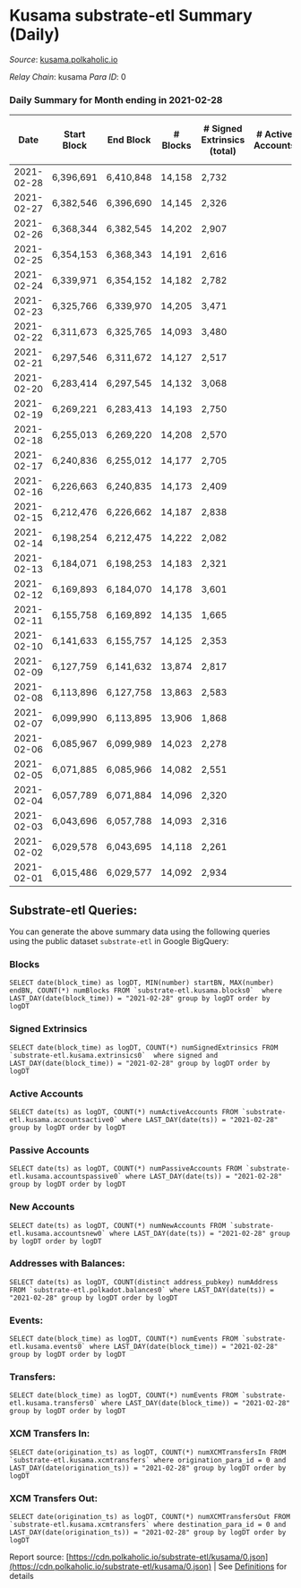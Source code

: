 # Kusama substrate-etl Summary (Daily)

_Source_: [kusama.polkaholic.io](https://kusama.polkaholic.io)

*Relay Chain*: kusama
*Para ID*: 0



### Daily Summary for Month ending in 2021-02-28


| Date | Start Block | End Block | # Blocks | # Signed Extrinsics (total) | # Active Accounts | # Passive | # New | # Addresses with Balances | # Events | # Transfers | # XCM Transfers In | # XCM Transfers Out | Issues | 
| ---- | ----------- | --------- | -------- | --------------------------- | ----------------- | --------- | ----- | ------------------------- | -------- | ----------- | ------------------ | ------------------- | ------ |
| 2021-02-28 | 6,396,691 | 6,410,848 | 14,158 | 2,732 |  |  |  | 38,850 | 73,932 | 1,285 ($24,626,052.00) |   |   |  |
| 2021-02-27 | 6,382,546 | 6,396,690 | 14,145 | 2,326 |  |  |  |  | 70,437 | 874 ($16,421,301.76) |   |   |  |
| 2021-02-26 | 6,368,344 | 6,382,545 | 14,202 | 2,907 |  |  |  |  | 78,173 | 1,283 ($21,228,947.13) |   |   |  |
| 2021-02-25 | 6,354,153 | 6,368,343 | 14,191 | 2,616 |  |  |  |  | 70,288 | 1,082 ($55,679,457.31) |   |   |  |
| 2021-02-24 | 6,339,971 | 6,354,152 | 14,182 | 2,782 |  |  |  |  | 79,780 | 1,280 ($47,610,756.07) |   |   |  |
| 2021-02-23 | 6,325,766 | 6,339,970 | 14,205 | 3,471 |  |  |  |  | 76,273 | 1,944 ($48,333,854.66) |   |   |  |
| 2021-02-22 | 6,311,673 | 6,325,765 | 14,093 | 3,480 |  |  |  |  | 77,354 | 1,892 ($53,082,406.44) |   |   |  |
| 2021-02-21 | 6,297,546 | 6,311,672 | 14,127 | 2,517 |  |  |  |  | 74,525 | 913 ($13,094,797.28) |   |   |  |
| 2021-02-20 | 6,283,414 | 6,297,545 | 14,132 | 3,068 |  |  |  |  | 73,612 | 1,467 ($34,415,957.74) |   |   |  |
| 2021-02-19 | 6,269,221 | 6,283,413 | 14,193 | 2,750 |  |  |  |  | 70,676 | 1,329 ($50,650,691.96) |   |   |  |
| 2021-02-18 | 6,255,013 | 6,269,220 | 14,208 | 2,570 |  |  |  |  | 76,246 | 997 ($80,958,427.20) |   |   |  |
| 2021-02-17 | 6,240,836 | 6,255,012 | 14,177 | 2,705 |  |  |  |  | 75,571 | 1,170 ($44,799,673.28) |   |   |  |
| 2021-02-16 | 6,226,663 | 6,240,835 | 14,173 | 2,409 |  |  |  |  | 66,100 | 1,010 ($23,862,660.24) |   |   |  |
| 2021-02-15 | 6,212,476 | 6,226,662 | 14,187 | 2,838 |  |  |  |  | 81,230 | 1,316 ($91,954,394.43) |   |   |  |
| 2021-02-14 | 6,198,254 | 6,212,475 | 14,222 | 2,082 |  |  |  |  | 66,752 | 695 ($8,367,982.74) |   |   |  |
| 2021-02-13 | 6,184,071 | 6,198,253 | 14,183 | 2,321 |  |  |  |  | 69,450 | 830 ($41,435,692.24) |   |   |  |
| 2021-02-12 | 6,169,893 | 6,184,070 | 14,178 | 3,601 |  |  |  |  | 77,028 | 713 ($27,843,579.81) |   |   |  |
| 2021-02-11 | 6,155,758 | 6,169,892 | 14,135 | 1,665 |  |  |  |  | 64,845 | 737 ($21,697,610.58) |   |   |  |
| 2021-02-10 | 6,141,633 | 6,155,757 | 14,125 | 2,353 |  |  |  |  | 79,224 | 723 ($27,130,073.05) |   |   |  |
| 2021-02-09 | 6,127,759 | 6,141,632 | 13,874 | 2,817 |  |  |  |  | 74,752 | 936 ($35,111,716.11) |   |   |  |
| 2021-02-08 | 6,113,896 | 6,127,758 | 13,863 | 2,583 |  |  |  |  | 74,951 | 1,182 ($67,263,110.81) |   |   |  |
| 2021-02-07 | 6,099,990 | 6,113,895 | 13,906 | 1,868 |  |  |  |  | 67,418 | 607 ($15,060,826.77) |   |   |  |
| 2021-02-06 | 6,085,967 | 6,099,989 | 14,023 | 2,278 |  |  |  |  | 72,676 | 734 ($11,798,417.40) |   |   |  |
| 2021-02-05 | 6,071,885 | 6,085,966 | 14,082 | 2,551 |  |  |  |  | 68,825 | 1,141 ($41,588,615.83) |   |   |  |
| 2021-02-04 | 6,057,789 | 6,071,884 | 14,096 | 2,320 |  |  |  |  | 72,256 | 977 ($19,862,642.40) |   |   |  |
| 2021-02-03 | 6,043,696 | 6,057,788 | 14,093 | 2,316 |  |  |  |  | 67,167 | 1,056 ($46,555,268.62) |   |   |  |
| 2021-02-02 | 6,029,578 | 6,043,695 | 14,118 | 2,261 |  |  |  |  | 85,533 | 790 ($30,224,919.13) |   |   |  |
| 2021-02-01 | 6,015,486 | 6,029,577 | 14,092 | 2,934 |  |  |  |  | 71,077 | 609 ($8,826,974.89) |   |   |  |

## Substrate-etl Queries:
You can generate the above summary data using the following queries using the public dataset `substrate-etl` in Google BigQuery:


### Blocks
```
SELECT date(block_time) as logDT, MIN(number) startBN, MAX(number) endBN, COUNT(*) numBlocks FROM `substrate-etl.kusama.blocks0`  where LAST_DAY(date(block_time)) = "2021-02-28" group by logDT order by logDT
```


### Signed Extrinsics
```
SELECT date(block_time) as logDT, COUNT(*) numSignedExtrinsics FROM `substrate-etl.kusama.extrinsics0`  where signed and LAST_DAY(date(block_time)) = "2021-02-28" group by logDT order by logDT
```


### Active Accounts
```
SELECT date(ts) as logDT, COUNT(*) numActiveAccounts FROM `substrate-etl.kusama.accountsactive0` where LAST_DAY(date(ts)) = "2021-02-28" group by logDT order by logDT
```


### Passive Accounts
```
SELECT date(ts) as logDT, COUNT(*) numPassiveAccounts FROM `substrate-etl.kusama.accountspassive0` where LAST_DAY(date(ts)) = "2021-02-28" group by logDT order by logDT
```


### New Accounts
```
SELECT date(ts) as logDT, COUNT(*) numNewAccounts FROM `substrate-etl.kusama.accountsnew0` where LAST_DAY(date(ts)) = "2021-02-28" group by logDT order by logDT
```


### Addresses with Balances:
```
SELECT date(ts) as logDT, COUNT(distinct address_pubkey) numAddress FROM `substrate-etl.polkadot.balances0` where LAST_DAY(date(ts)) = "2021-02-28" group by logDT order by logDT
```


### Events:
```
SELECT date(block_time) as logDT, COUNT(*) numEvents FROM `substrate-etl.kusama.events0` where LAST_DAY(date(block_time)) = "2021-02-28" group by logDT order by logDT
```


### Transfers:
```
SELECT date(block_time) as logDT, COUNT(*) numEvents FROM `substrate-etl.kusama.transfers0` where LAST_DAY(date(block_time)) = "2021-02-28" group by logDT order by logDT
```


### XCM Transfers In:
```
SELECT date(origination_ts) as logDT, COUNT(*) numXCMTransfersIn FROM `substrate-etl.kusama.xcmtransfers` where origination_para_id = 0 and LAST_DAY(date(origination_ts)) = "2021-02-28" group by logDT order by logDT
```


### XCM Transfers Out:
```
SELECT date(origination_ts) as logDT, COUNT(*) numXCMTransfersOut FROM `substrate-etl.kusama.xcmtransfers` where destination_para_id = 0 and LAST_DAY(date(origination_ts)) = "2021-02-28" group by logDT order by logDT
```



Report source: [https://cdn.polkaholic.io/substrate-etl/kusama/0.json](https://cdn.polkaholic.io/substrate-etl/kusama/0.json) | See [Definitions](/DEFINITIONS.md) for details
